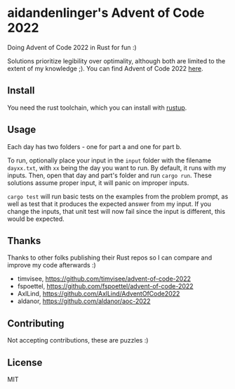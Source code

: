 # aidandenlinger's Advent of Code 2022

Doing Advent of Code 2022 in Rust for fun :)

Solutions prioritize legibility over optimality, although both are limited to
the extent of my knowledge ;). You can find Advent of Code 2022
[here](https://adventofcode.com/2022).

## Install
You need the rust toolchain, which you can install with
[rustup](https://rustup.rs/).

## Usage
Each day has two folders - one for part a and one for part b.

To run, optionally place your input in the `input` folder with the filename
`dayxx.txt`, with `xx` being the day you want to run. By default, it runs with
my inputs. Then, open that day and part's folder and run `cargo run`. These
solutions assume proper input, it will panic on improper inputs.

`cargo test` will run basic tests on the examples from the problem prompt, as
well as test that it produces the expected answer from my input. If you change
the inputs, that unit test will now fail since the input is different, this
would be expected.

## Thanks
Thanks to other folks publishing their Rust repos so I can compare and improve
my code afterwards :)

- timvisee, <https://github.com/timvisee/advent-of-code-2022>
- fspoettel, <https://github.com/fspoettel/advent-of-code-2022>
- AxlLind, <https://github.com/AxlLind/AdventOfCode2022>
- aldanor, <https://github.com/aldanor/aoc-2022>

## Contributing
Not accepting contributions, these are puzzles :)

## License
MIT
